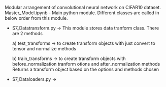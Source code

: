 Modular arrangement of convolutional neural network on CIFAR10 dataset.
Master_Model.ipynb - Main python module. Different classes are called in below order from this module.
- S7_Datatransform.py -> This module stores data tranform class. There are 2 methods 

  a) test_transforms -> to create transform objects with just convert to tensor and normalize methods 
  
  b) train_transforms -> to create transform objects with before_normalization tranform otions and after_normalization methods 
  Returns a transform object based on the options and methods chosen
- S7_Dataloaders.py -> 
